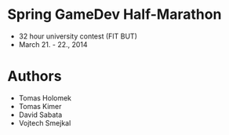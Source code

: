 Spring GameDev Half-Marathon
============================

- 32 hour university contest (FIT BUT)
- March 21. - 22., 2014


Authors
=======
- Tomas Holomek
- Tomas Kimer
- David Sabata
- Vojtech Smejkal
